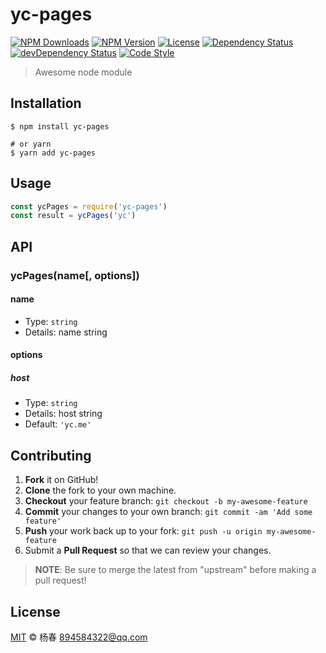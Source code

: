 # yc-pages

[![NPM Downloads][downloads-image]][downloads-url]
[![NPM Version][version-image]][version-url]
[![License][license-image]][license-url]
[![Dependency Status][dependency-image]][dependency-url]
[![devDependency Status][devdependency-image]][devdependency-url]
[![Code Style][style-image]][style-url]

> Awesome node module

## Installation

```shell
$ npm install yc-pages

# or yarn
$ yarn add yc-pages
```

## Usage

<!-- TODO: Introduction of API use -->

```javascript
const ycPages = require('yc-pages')
const result = ycPages('yc')
```

## API

<!-- TODO: Introduction of API -->

### ycPages(name[, options])

#### name

- Type: `string`
- Details: name string

#### options

##### host

- Type: `string`
- Details: host string
- Default: `'yc.me'`

## Contributing

1. **Fork** it on GitHub!
2. **Clone** the fork to your own machine.
3. **Checkout** your feature branch: `git checkout -b my-awesome-feature`
4. **Commit** your changes to your own branch: `git commit -am 'Add some feature'`
5. **Push** your work back up to your fork: `git push -u origin my-awesome-feature`
6. Submit a **Pull Request** so that we can review your changes.

> **NOTE**: Be sure to merge the latest from "upstream" before making a pull request!

## License

[MIT](LICENSE) &copy; 杨春 <894584322@qq.com>



[downloads-image]: https://img.shields.io/npm/dm/yc-pages.svg
[downloads-url]: https://npmjs.org/package/yc-pages
[version-image]: https://img.shields.io/npm/v/yc-pages.svg
[version-url]: https://npmjs.org/package/yc-pages
[license-image]: https://img.shields.io/github/license/yc/yc-pages.svg
[license-url]: https://github.com/yc/yc-pages/blob/master/LICENSE
[dependency-image]: https://img.shields.io/david/yc/yc-pages.svg
[dependency-url]: https://david-dm.org/yc/yc-pages
[devdependency-image]: https://img.shields.io/david/dev/yc/yc-pages.svg
[devdependency-url]: https://david-dm.org/yc/yc-pages?type=dev
[style-image]: https://img.shields.io/badge/code_style-standard-brightgreen.svg
[style-url]: https://standardjs.com
